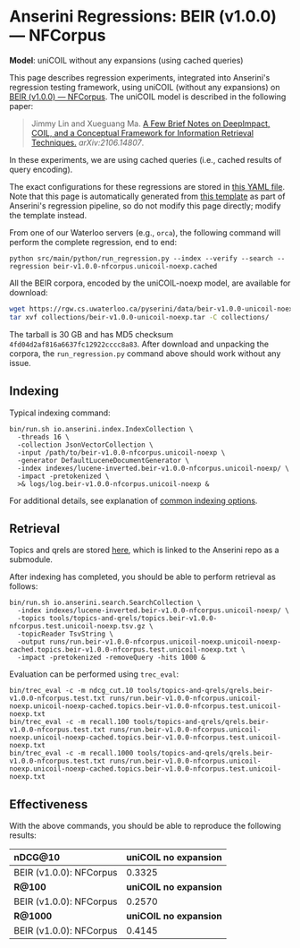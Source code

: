 # Anserini Regressions: BEIR (v1.0.0) &mdash; NFCorpus

**Model**: uniCOIL without any expansions (using cached queries)

This page describes regression experiments, integrated into Anserini's regression testing framework, using uniCOIL (without any expansions) on [BEIR (v1.0.0) &mdash; NFCorpus](http://beir.ai/).
The uniCOIL model is described in the following paper:

> Jimmy Lin and Xueguang Ma. [A Few Brief Notes on DeepImpact, COIL, and a Conceptual Framework for Information Retrieval Techniques.](https://arxiv.org/abs/2106.14807) _arXiv:2106.14807_.

In these experiments, we are using cached queries (i.e., cached results of query encoding).

The exact configurations for these regressions are stored in [this YAML file](../../src/main/resources/regression/beir-v1.0.0-nfcorpus.unicoil-noexp.cached.yaml).
Note that this page is automatically generated from [this template](../../src/main/resources/docgen/templates/beir-v1.0.0-nfcorpus.unicoil-noexp.cached.template) as part of Anserini's regression pipeline, so do not modify this page directly; modify the template instead.

From one of our Waterloo servers (e.g., `orca`), the following command will perform the complete regression, end to end:

```
python src/main/python/run_regression.py --index --verify --search --regression beir-v1.0.0-nfcorpus.unicoil-noexp.cached
```

All the BEIR corpora, encoded by the uniCOIL-noexp model, are available for download:

```bash
wget https://rgw.cs.uwaterloo.ca/pyserini/data/beir-v1.0.0-unicoil-noexp.tar -P collections/
tar xvf collections/beir-v1.0.0-unicoil-noexp.tar -C collections/
```

The tarball is 30 GB and has MD5 checksum `4fd04d2af816a6637fc12922cccc8a83`.
After download and unpacking the corpora, the `run_regression.py` command above should work without any issue.

## Indexing

Typical indexing command:

```
bin/run.sh io.anserini.index.IndexCollection \
  -threads 16 \
  -collection JsonVectorCollection \
  -input /path/to/beir-v1.0.0-nfcorpus.unicoil-noexp \
  -generator DefaultLuceneDocumentGenerator \
  -index indexes/lucene-inverted.beir-v1.0.0-nfcorpus.unicoil-noexp/ \
  -impact -pretokenized \
  >& logs/log.beir-v1.0.0-nfcorpus.unicoil-noexp &
```

For additional details, see explanation of [common indexing options](../../docs/common-indexing-options.md).

## Retrieval

Topics and qrels are stored [here](https://github.com/castorini/anserini-tools/tree/master/topics-and-qrels), which is linked to the Anserini repo as a submodule.

After indexing has completed, you should be able to perform retrieval as follows:

```
bin/run.sh io.anserini.search.SearchCollection \
  -index indexes/lucene-inverted.beir-v1.0.0-nfcorpus.unicoil-noexp/ \
  -topics tools/topics-and-qrels/topics.beir-v1.0.0-nfcorpus.test.unicoil-noexp.tsv.gz \
  -topicReader TsvString \
  -output runs/run.beir-v1.0.0-nfcorpus.unicoil-noexp.unicoil-noexp-cached.topics.beir-v1.0.0-nfcorpus.test.unicoil-noexp.txt \
  -impact -pretokenized -removeQuery -hits 1000 &
```

Evaluation can be performed using `trec_eval`:

```
bin/trec_eval -c -m ndcg_cut.10 tools/topics-and-qrels/qrels.beir-v1.0.0-nfcorpus.test.txt runs/run.beir-v1.0.0-nfcorpus.unicoil-noexp.unicoil-noexp-cached.topics.beir-v1.0.0-nfcorpus.test.unicoil-noexp.txt
bin/trec_eval -c -m recall.100 tools/topics-and-qrels/qrels.beir-v1.0.0-nfcorpus.test.txt runs/run.beir-v1.0.0-nfcorpus.unicoil-noexp.unicoil-noexp-cached.topics.beir-v1.0.0-nfcorpus.test.unicoil-noexp.txt
bin/trec_eval -c -m recall.1000 tools/topics-and-qrels/qrels.beir-v1.0.0-nfcorpus.test.txt runs/run.beir-v1.0.0-nfcorpus.unicoil-noexp.unicoil-noexp-cached.topics.beir-v1.0.0-nfcorpus.test.unicoil-noexp.txt
```

## Effectiveness

With the above commands, you should be able to reproduce the following results:

| **nDCG@10**                                                                                                  | **uniCOIL no expansion**|
|:-------------------------------------------------------------------------------------------------------------|-----------|
| BEIR (v1.0.0): NFCorpus                                                                                      | 0.3325    |
| **R@100**                                                                                                    | **uniCOIL no expansion**|
| BEIR (v1.0.0): NFCorpus                                                                                      | 0.2570    |
| **R@1000**                                                                                                   | **uniCOIL no expansion**|
| BEIR (v1.0.0): NFCorpus                                                                                      | 0.4145    |
